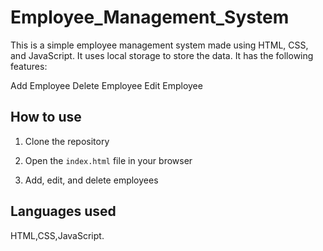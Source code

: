 # Employee_Management_System


This is a simple employee management system made using HTML, CSS, and JavaScript. It uses local storage to store the data. It has the following features:

Add Employee
Delete Employee
Edit Employee




## How to use

1. Clone the repository

2. Open the `index.html` file in your browser

3. Add, edit, and delete employees

  

## Languages used
HTML,CSS,JavaScript.
